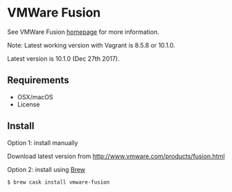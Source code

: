 # VMWare Fusion

See VMWare Fusion [homepage](http://www.vmware.com/products/fusion.html) for more information.

Note: Latest working version with Vagrant is 8.5.8 or 10.1.0.

Latest version is 10.1.0 (Dec 27th 2017).

## Requirements

- OSX/macOS
- License

## Install

Option 1: install manually

Download latest version from http://www.vmware.com/products/fusion.html

Option 2: install using [Brew](brew.md)

```
$ brew cask install vmware-fusion
```
